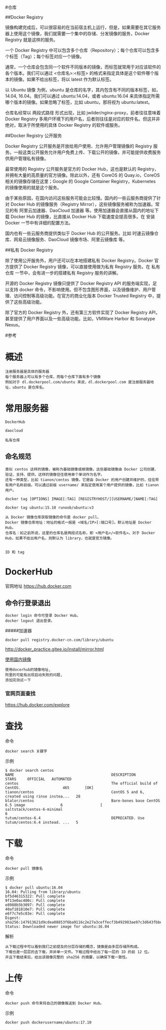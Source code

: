 

#仓库

##Docker Registry

镜像构建完成后，可以很容易的在当前宿主机上运行，但是，如果需要在其它服务器上使用这个镜像，我们就需要一个集中的存储、分发镜像的服务，Docker Registry 就是这样的服务。

一个 Docker Registry 中可以包含多个仓库（Repository）；每个仓库可以包含多个标签（Tag）；每个标签对应一个镜像。

通常，一个仓库会包含同一个软件不同版本的镜像，而标签就常用于对应该软件的各个版本。我们可以通过 <仓库名>:<标签> 的格式来指定具体是这个软件哪个版本的镜像。如果不给出标签，将以 latest 作为默认标签。

以 Ubuntu 镜像 为例，ubuntu 是仓库的名字，其内包含有不同的版本标签，如，14.04, 16.04。我们可以通过 ubuntu:14.04，或者 ubuntu:16.04 来具体指定所需哪个版本的镜像。如果忽略了标签，比如 ubuntu，那将视为 ubuntu:latest。

仓库名经常以 两段式路径 形式出现，比如 jwilder/nginx-proxy，前者往往意味着 Docker Registry 多用户环境下的用户名，后者则往往是对应的软件名。但这并非绝对，取决于所使用的具体 Docker Registry 的软件或服务。

##Docker Registry 公开服务

Docker Registry 公开服务是开放给用户使用、允许用户管理镜像的 Registry 服务。一般这类公开服务允许用户免费上传、下载公开的镜像，并可能提供收费服务供用户管理私有镜像。

最常使用的 Registry 公开服务是官方的 Docker Hub，这也是默认的 Registry，并拥有大量的高质量的官方镜像。除此以外，还有 CoreOS 的 Quay.io，CoreOS 相关的镜像存储在这里；Google 的 Google Container Registry，Kubernetes 的镜像使用的就是这个服务。

由于某些原因，在国内访问这些服务可能会比较慢。国内的一些云服务商提供了针对 Docker Hub 的镜像服务（Registry Mirror），这些镜像服务被称为加速器。常见的有 阿里云加速器、DaoCloud 加速器 等。使用加速器会直接从国内的地址下载 Docker Hub 的镜像，比直接从 Docker Hub 下载速度会提高很多。在 安装 Docker 一节中有详细的配置方法。

国内也有一些云服务商提供类似于 Docker Hub 的公开服务。比如 时速云镜像仓库、网易云镜像服务、DaoCloud 镜像市场、阿里云镜像库 等。

##私有 Docker Registry

除了使用公开服务外，用户还可以在本地搭建私有 Docker Registry。Docker 官方提供了 Docker Registry 镜像，可以直接使用做为私有 Registry 服务。在 私有仓库 一节中，会有进一步的搭建私有 Registry 服务的讲解。

开源的 Docker Registry 镜像只提供了 Docker Registry API 的服务端实现，足以支持 docker 命令，不影响使用。但不包含图形界面，以及镜像维护、用户管理、访问控制等高级功能。在官方的商业化版本 Docker Trusted Registry 中，提供了这些高级功能。

除了官方的 Docker Registry 外，还有第三方软件实现了 Docker Registry API，甚至提供了用户界面以及一些高级功能。比如，VMWare Harbor 和 Sonatype Nexus。

#参考
# 概述

    注册服务器是具体的服务器
    每个服务器上可以有多个仓库，而每个仓库下面有多个镜像
    例如对于 dl.dockerpool.com/ubuntu 来说，dl.dockerpool.com 是注册服务器地址，ubuntu 是仓库名。

# 常用服务器

    DockerHub
    
    daocloud
    
    私有仓库
    
    
## 命名规范

```
类似 centos 这样的镜像，被称为基础镜像或根镜像。这些基础镜像由 Docker 公司创建、验证、支持、提供。这样的镜像往往使用单个单词作为名字。
还有一种类型，比如 tianon/centos 镜像，它是由 Docker 的用户创建并维护的，往往带有用户名称前缀。可以通过前缀 username/ 来指定使用某个用户提供的镜像，比如 tianon 用户。
```
	docker tag [OPTIONS] IMAGE[:TAG] [REGISTRYHOST/][USERNAME/]NAME[:TAG]

	docker tag ubuntu:15.10 runoob/ubuntu:v3

	从 Docker 镜像仓库获取镜像的命令是 docker pull。
	Docker 镜像仓库地址：地址的格式一般是 <域名/IP>[:端口号]。默认地址是 Docker Hub。
	仓库名：如之前所说，这里的仓库名是两段式名称，即 <用户名>/<软件名>。对于 Docker Hub，如果不给出用户名，则默认为 library，也就是官方镜像。
	
	
	ID 和 tag



# DockerHub

官网地址 https://hub.docker.com

## 命令行登录退出

	docker login 命令可登录 Docker Hub。
	docker logout 退出登录。
	

#####加速器

	docker pull registry.docker-cn.com/library/ubuntu

http://docker_practice.gitee.io/install/mirror.html

[使用国内镜像](http://docker_practice.gitee.io/install/mirror.html)


    使用docerhub的镜像地址,
    阿里的可能有出现启动失败的问题,
    添加完测试一下
	

	
### 官网页面查找

https://hub.docker.com/explore	






# 查找

命令

	docker search 关键字
	
示例

```
$ docker search centos
NAME                                            DESCRIPTION                                     STARS     OFFICIAL   AUTOMATED
centos                                          The official build of CentOS.                   465       [OK]
tianon/centos                                   CentOS 5 and 6, created using rinse instea...   28
blalor/centos                                   Bare-bones base CentOS 6.5 image                6                 [
saltstack/centos-6-minimal                                                                      6
tutum/centos-6.4                                DEPRECATED. Use tutum/centos:6.4 instead. ...   5
```

	
# 下载

命令

	docker pull 镜像名
	
示例

```
$ docker pull ubuntu:16.04
16.04: Pulling from library/ubuntu
bf5d46315322: Pull complete
9f13e0ac480c: Pull complete
e8988b5b3097: Pull complete
40af181810e7: Pull complete
e6f7c7e5c03e: Pull complete
Digest: sha256:147913621d9cdea08853f6ba9116c2e27a3ceffecf3b492983ae97c3d643fbbe
Status: Downloaded newer image for ubuntu:16.04
```

解析

	从下载过程中可以看到我们之前提及的分层存储的概念，镜像是由多层存储所构成。
	下载也是一层层的去下载，并非单一文件。下载过程中给出了每一层的 ID 的前 12 位。
	并且下载结束后，给出该镜像完整的 sha256 的摘要，以确保下载一致性。



# 上传

命令

	docker push 命令来将自己的镜像推送到 Docker Hub。
	
示例	
	

```
docker push dockerusername/ubuntu:17.10
```






